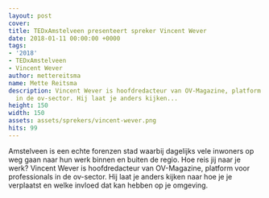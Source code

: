 ```yaml
---
layout: post
cover:
title: TEDxAmstelveen presenteert spreker Vincent Wever
date: 2018-01-11 00:00:00 +0000
tags:
- '2018'
- TEDxAmstelveen
- Vincent Wever
author: mettereitsma
name: Mette Reitsma
description: Vincent Wever is hoofdredacteur van OV-Magazine, platform voor professionals
  in de ov-sector. Hij laat je anders kijken...
height: 150
width: 150
assets: assets/sprekers/vincent-wever.png
hits: 99
---
```


Amstelveen is een echte forenzen stad waarbij dagelijks vele inwoners op weg gaan naar hun werk binnen en buiten de regio. Hoe reis jij naar je werk? Vincent Wever is hoofdredacteur van OV-Magazine, platform voor professionals in de ov-sector. Hij laat je anders kijken naar hoe je je verplaatst en welke invloed dat kan hebben op je omgeving.  
